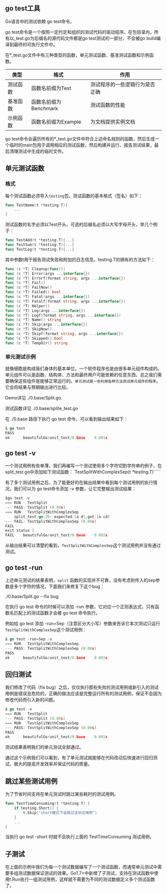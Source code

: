 ##  go test工具

Go语言中的测试依赖 go test命令。

go test命令是一个按照一定约定和组织的测试代码的驱动程序。在包目录内，所有以_test.go为后缀名的源代码文件都是go test测试的一部分，不会被go build编译到最终的可执行文件中。

在*_test.go文件中有三种类型的函数，单元测试函数、基准测试函数和示例函数。

| 类型     | 格式                  | 作用                           |
| -------- | --------------------- | ------------------------------ |
| 测试函数 | 函数名前缀为Test      | 测试程序的一些逻辑行为是否正确 |
| 基准函数 | 函数名前缀为Benchmark | 测试函数的性能                 |
| 示例函数 | 函数名前缀为Example   | 为文档提供实例文档             |

go test命令会遍历所有的*_test.go文件中符合上述命名规则的函数，然后生成一个临时的main包用于调用相应的测试函数，然后构建并运行、报告测试结果，最后清理测试中生成的临时文件。

## 单元测试函数

### 格式

每个测试函数必须导入`testing`包，测试函数的基本格式（签名）如下：

```go
func TestName(t *testing.T){
	...
}
```

测试函数的名字必须以Test开头，可选的后缀名必须以大写字母开头，举几个例子：

```go
func TestAdd(t *testing.T){...}
func TestSum(t *testing.T){...}
func TestLog(t *testing.T){...}
```

其中参数t用于报告测试失败和附加的日志信息。testing.T的拥有的方法如下：

```go
func (c *T) Cleanup(func())
func (c *T) Error(args ...interface{})
func (c *T) Errorf(format string, args ...interface{})
func (c *T) Fail()
func (c *T) FailNow()
func (c *T) Failed() bool
func (c *T) Fatal(args ...interface{})
func (c *T) Fatalf(format string, args ...interface{})
func (c *T) Helper()
func (c *T) Log(args ...interface{})
func (c *T) Logf(format string, args ...interface{})
func (c *T) Name() string
func (c *T) Skip(args ...interface{})
func (c *T) SkipNow()
func (c *T) Skipf(format string, args ...interface{})
func (c *T) Skipped() bool
func (c *T) TempDir() string
```

### 单元测试示例

就像细胞是构成我们身体的基本单位，一个软件程序也是由很多单元组件构成的。单元组件可以是函数、结构体、方法和最终用户可能依赖的任意东西。总之我们需要确保这些组件是能够正常运行的。`单元测试是一些利用各种方法测试单元组件的程序`。它会将结果与预期输出进行比较。

Demo详见  ./0.base/Split.go. 

测试函数详见 ./0.base/splite_test.go

在 ./0.base 路径下执行 go test 命令，可以看到输出结果如下：

```go
$ go test
PASS
ok      beautifulGo/unit_test/0.base    0.001s

```

## go test -v

一个测试用例有些单薄，我们再编写一个测试使用多个字符切割字符串的例子，在split_test.go中添加如下测试函数：`TestSplitWithComplexSep(t *testing.T)`````

有了多个测试用例之后，为了能更好的在输出结果中看到每个测试用例的执行情况，我们可以为 go test命令添加 -v 参数，让它完整输出测试结果：

```go
$go test -v
=== RUN   TestSplit
--- PASS: TestSplit (0.00s)
=== RUN   TestSplitWithComplexSep
    split_test.go:20: expected:[a d],got:[a cd]
--- FAIL: TestSplitWithComplexSep (0.00s)
FAIL
exit status 1
FAIL    beautifulGo/unit_test/0.base    0.002s
```

从输出结果可以清楚的看到，`TestSplitWithComplexSep`这个测试用例并没有通过测试。

## go test -run

上述单元测试的结果表明，`split` 函数的实现并不可靠，没有考虑到传入的sep参数是多个字符的情况，下面我们来修复下这个bug：

./0.base/Split.go --fix bug

在执行 go test 命令的时候可以添加 -run 参数，它对应一个正则表达式，只有函数名匹配上的测试函数才会被 go test 命令执行。

例如给 go test 添加 -run=Sep（注意区分大小写）参数来告诉它本次测试只运行 `TestSplitWithComplexSep`这个测试用例：

```go
$ go test -run=Sep -v
=== RUN   TestSplitWithComplexSep
--- PASS: TestSplitWithComplexSep (0.00s)
PASS
ok      beautifulGo/unit_test/0.base    0.001s
```

## 回归测试

我们修改了代码（fix bug）之后，仅仅执行那些失败的测试用例或新引入的测试用例是错误且危险的，正确的做法应该是完整运行所有的测试用例，保证不会因为修改代码而引入新的问题。

```go
$ go test -v
=== RUN   TestSplit
--- PASS: TestSplit (0.00s)
=== RUN   TestSplitWithComplexSep
--- PASS: TestSplitWithComplexSep (0.00s)
PASS
ok      beautifulGo/unit_test/0.base    0.001s
```

测试结果表明我们的单元测试全部通过。

通过这个示例我们可以看到，有了单元测试就能够在代码改动后快速进行回归测试，极大的提高开发效率并保证代码的质量。

## 跳过某些测试用例

为了节省时间支持在单元测试时跳过某些耗时的测试用例。

```go
func TestTimeConsuming(t *testing.T) {
    if testing.Short() {
        t.Skip("short模式下会跳过该测试用例")
    }
    ...
}
```

当执行 go test -short 时就不会执行上面的 TestTimeConsuming 测试用例。

## 子测试

在上面的示例中我们为每一个测试数据编写了一个测试函数，而通常单元测试中需要多组测试数据保证测试的效果。Go1.7+中新增了子测试，支持在测试函数中使用t.Run执行一组测试用例，这样就不需要为不同的测试数据定义多个测试函数了。